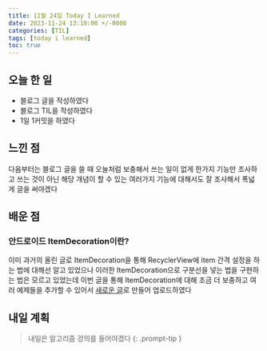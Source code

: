 ```yaml
---
title: 11월 24일 Today I Learned
date: 2023-11-24 13:10:00 +/-0000
categories: [TIL]
tags: [today i learned]
toc: true
---
```


## 오늘 한 일

* 블로그 글을 작성하였다
* 블로그 TIL을 작성하였다
* 1일 1커밋을 하였다

## 느낀 점

다음부터는 블로그 글을 쓸 때 오늘처럼 보충해서 쓰는 일이 없게 한가지 기능만 조사하고 쓰는 것이 아닌 해당 개념이 할 수 있는 여러가지 기능에 대해서도 잘 조사해서 폭넓게 글을 써야겠다

## 배운 점

### 안드로이드 ItemDecoration이란?

이미 과거의 올린 글로 ItemDecoration을 통해 RecyclerView에 item 간격 설정을 하는 법에 대해선 알고 있었으나 이러한 ItemDecoration으로 구분선을 넣는 법을 구현하는 법은 모르고 있었는데 이번 글을 통해 ItemDecoration에 대해 조금 더 보충하고 여러 예제들을 추가할 수 있어서 [새로운 글](https://jangwoojun.github.io/posts/%EC%95%88%EB%93%9C%EB%A1%9C%EC%9D%B4%EB%93%9C-ItemDecoration%EC%9D%B4%EB%9E%80/)로 만들어 업로드하였다

## 내일 계획

> 내일은 알고리즘 강의를 들어야겠다
{: .prompt-tip }

